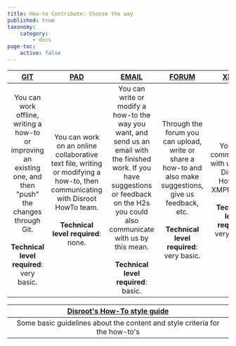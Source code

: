 ```yaml
---
title: How-to Contribute: Choose the way
published: true
taxonomy:
    category:
        - docs
page-toc:
    active: false
---
```


|[GIT](/contribute/git/how-to-use-git)|[PAD](/contribute/pad)|[EMAIL](/contribute/email)|[FORUM](/contribute/forum)|[XMPP](/contribute/xmpp)|
|:--:|:--:|:--:|:--:|:--:|
|You can work offline, writing a how-to or improving an existing one, and then "push" the changes through Git.<br><br>**Technical level required**: very basic.|You can work on an online collaborative text file, writing or modifying a how-to, then communicating with Disroot HowTo team.<br><br>**Technical level required**: none.|You can write or modify a how-to the way you want, and send us an email with the finished work. If you have suggestions or feedback on the H2s you could also communicate with us by this mean. <br><br>**Technical level required**: basic.|Through the forum you can upload, write or share a how-to and also make suggestions, give us feedback, etc. <br><br>**Technical level required**: very basic.|You can communicate with us at our Disroot HowTo's XMPP Room.<br><br>**Technical level required**: very basic.|

|[Disroot's How-To style guide](/contribute/styleguide)|
|:--:|
|Some basic guidelines about the content and style criteria for the how-to's|

